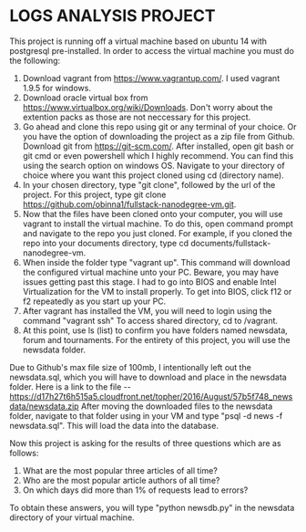 LOGS ANALYSIS PROJECT
=============

This project is running off a virtual machine based on ubuntu 14 with postgresql pre-installed. In order to access the virtual machine you must do the following:
1. Download vagrant from https://www.vagrantup.com/. I used vagrant 1.9.5 for windows.
2. Download oracle virtual box from https://www.virtualbox.org/wiki/Downloads. Don't worry about the extention packs as those are not neccessary for this project.
3. Go ahead and clone this repo using git or any terminal of your choice. Or you have the option of downloading the project as a zip file from Github. Download git from
https://git-scm.com/. After installed, open git bash or git cmd or even powershell which I highly recommend. You can find this using the search option on windows OS. Navigate to your directory of choice where you want this project cloned using cd (directory name).
4. In your chosen directory, type "git clone", followed by the url of the project. For this project, type git clone https://github.com/obinna1/fullstack-nanodegree-vm.git.
5. Now that the files have been cloned onto your computer, you will use vagrant to install the virtual machine. To do this, open command prompt and navigate to the repo you just cloned. For example, if you cloned the repo into your documents directory,
type cd documents/fullstack-nanodegree-vm.
6. When inside the folder type "vagrant up". This command will download the configured virtual machine unto your PC. Beware, you may have issues getting past this stage. I had to go into BIOS and enable Intel Virtualization for the VM to install properly.
To get into BIOS, click f12 or f2 repeatedly as you start up your PC. 
7. After vagrant has installed the VM, you will need to login using the command "vagrant ssh" To access shared directory, cd to /vagrant.
8. At this point, use ls (list) to confirm you have folders named newsdata, forum and tournaments. For the entirety of this project, you will use the newsdata folder. 


Due to Github's max file size of 100mb, I intentionally left out the newsdata.sql, which you will have to download and place in the newsdata folder. Here is a link to the file --https://d17h27t6h515a5.cloudfront.net/topher/2016/August/57b5f748_newsdata/newsdata.zip
After moving the downloaded files to the newsdata folder, navigate to that folder using in your VM and type "psql -d news -f newsdata.sql". This will load the data into the database.

Now this project is asking for the results of three questions which are as follows:
1.  What are the most popular three articles of all time?
2.  Who are the most popular article authors of all time?
3.  On which days did more than 1% of requests lead to errors?

To obtain these answers, you will type "python newsdb.py" in the newsdata directory of your virtual machine. 

